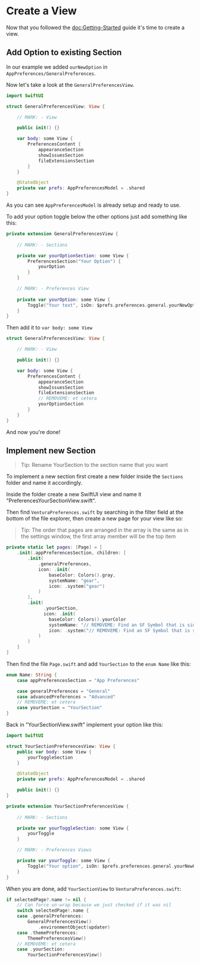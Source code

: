 # Create a View

Now that you followed the <doc:Getting-Started> guide it's time to create a view.

## Add Option to existing Section

In our example we added `ourNewOption` in ``AppPreferences/GeneralPreferences``.

Now let's take a look at the ``GeneralPreferencesView``.

```swift
import SwiftUI

struct GeneralPreferencesView: View {

    // MARK: - View

    public init() {}

    var body: some View {
        PreferencesContent {
            appearanceSection
            showIssuesSection
            fileExtensionsSection
        }
    }

    @StateObject
    private var prefs: AppPreferencesModel = .shared
}
```

As you can see ``AppPreferencesModel`` is already setup and ready to use.

To add your option toggle below the other options just add something like this:

```swift
private extension GeneralPreferencesView {
    
    // MARK: - Sections

    private var yourOptionSection: some View {
        PreferencesSection("Your Option") {
            yourOption
        }
    }

    // MARK: - Preferences View
    
    private var yourOption: some View {
        Toggle("Your text", isOn: $prefs.preferences.general.yourNewOption)
    }
}
```

Then add it to `var body: some View`

```swift
struct GeneralPreferencesView: View {

    // MARK: - View

    public init() {}

    var body: some View {
        PreferencesContent {
            appearanceSection
            showIssuesSection
            fileExtensionsSection
            // REMOVEME: et cetera
            yourOptionSection
        }
    }
}
```

And now you're done!

## Implement new Section

> Tip: Rename YourSection to the section name that you want

To implement a new section first create a new folder inside the `Sections` folder and name it accordingly.

Inside the folder create a new SwiftUI view and name it "PreferencesYourSectionView.swift".

Then find `VenturaPreferences.swift` by searching in the filter field at the bottom of the file explorer, then create a new page for your view like so:

> Tip: The order that pages are arranged in the array is the same as in the settings window, the first array member will be the top item

```swift
private static let pages: [Page] = [
    .init(.appPreferencesSection, children: [
        .init(
            .generalPreferences,
            icon: .init(
                baseColor: Colors().gray,
                systemName: "gear",
                icon: .system("gear")
            )
        ),
        .init(
              .yourSection,
              icon: .init(
                baseColor: Colors().yourColor
                systemName: "// REMOVEME: Find an SF Symbol that is similar to the icon you imagined"
                icon: .system("// REMOVEME: Find an SF Symbol that is similar to the icon you imagined")
            )
        )
    ]
]
```

Then find the file `Page.swift` and add `YourSection` to the `enum Name` like this:

```swift
enum Name: String {
    case appPreferencesSection = "App Preferences"

    case generalPreferences = "General"
    case advancedPreferences = "Advanced"
    // REMOVEME: et cetera
    case yourSection = "YourSection"
}
```

Back in "YourSectionView.swift" implement your option like this:

```swift
import SwiftUI

struct YourSectionPreferencesView: View {
    public var body: some View {
        yourToggleSection
    }

    @StateObject
    private var prefs: AppPreferencesModel = .shared

    public init() {}
}

private extension YourSectionPreferencesView {
    
    // MARK: - Sections

    private var yourToggleSection: some View {
        yourToggle
    }

    // MARK: - Preferences Views

    private var yourToggle: some View {
        Toggle("Your option", isOn: $prefs.preferences.general.yourNewOption)
    }
}
```

When you are done, add `YourSectionView` to `VenturaPreferences.swift`:

```swift
if selectedPage?.name != nil {
    // Can force un-wrap because we just checked if it was nil
    switch selectedPage!.name {
    case .generalPreferences:
        GeneralPreferencesView()
            .environmentObject(updater)
    case .themePreferences:
        ThemePreferencesView()
    // REMOVEME: et cetera
    case .yourSection:
        YourSectionPreferencesView()
```
